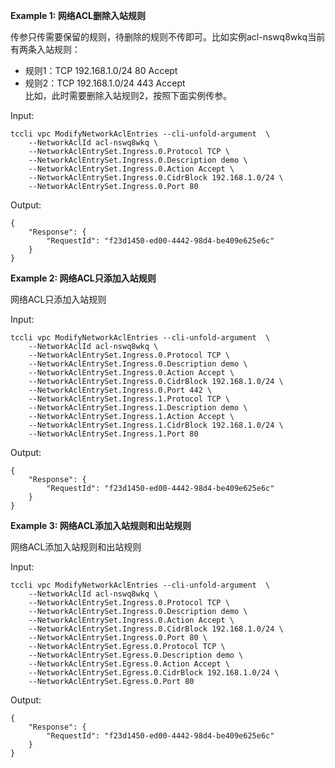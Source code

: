 **Example 1: 网络ACL删除入站规则**

传参只传需要保留的规则，待删除的规则不传即可。比如实例acl-nswq8wkq当前有两条入站规则：
* 规则1：TCP 192.168.1.0/24 80 Accept
* 规则2：TCP 192.168.1.0/24 443 Accept
<br/>比如，此时需要删除入站规则2，按照下面实例传参。

Input: 

```
tccli vpc ModifyNetworkAclEntries --cli-unfold-argument  \
    --NetworkAclId acl-nswq8wkq \
    --NetworkAclEntrySet.Ingress.0.Protocol TCP \
    --NetworkAclEntrySet.Ingress.0.Description demo \
    --NetworkAclEntrySet.Ingress.0.Action Accept \
    --NetworkAclEntrySet.Ingress.0.CidrBlock 192.168.1.0/24 \
    --NetworkAclEntrySet.Ingress.0.Port 80
```

Output: 
```
{
    "Response": {
        "RequestId": "f23d1450-ed00-4442-98d4-be409e625e6c"
    }
}
```

**Example 2: 网络ACL只添加入站规则**

网络ACL只添加入站规则

Input: 

```
tccli vpc ModifyNetworkAclEntries --cli-unfold-argument  \
    --NetworkAclId acl-nswq8wkq \
    --NetworkAclEntrySet.Ingress.0.Protocol TCP \
    --NetworkAclEntrySet.Ingress.0.Description demo \
    --NetworkAclEntrySet.Ingress.0.Action Accept \
    --NetworkAclEntrySet.Ingress.0.CidrBlock 192.168.1.0/24 \
    --NetworkAclEntrySet.Ingress.0.Port 442 \
    --NetworkAclEntrySet.Ingress.1.Protocol TCP \
    --NetworkAclEntrySet.Ingress.1.Description demo \
    --NetworkAclEntrySet.Ingress.1.Action Accept \
    --NetworkAclEntrySet.Ingress.1.CidrBlock 192.168.1.0/24 \
    --NetworkAclEntrySet.Ingress.1.Port 80
```

Output: 
```
{
    "Response": {
        "RequestId": "f23d1450-ed00-4442-98d4-be409e625e6c"
    }
}
```

**Example 3: 网络ACL添加入站规则和出站规则**

网络ACL添加入站规则和出站规则

Input: 

```
tccli vpc ModifyNetworkAclEntries --cli-unfold-argument  \
    --NetworkAclId acl-nswq8wkq \
    --NetworkAclEntrySet.Ingress.0.Protocol TCP \
    --NetworkAclEntrySet.Ingress.0.Description demo \
    --NetworkAclEntrySet.Ingress.0.Action Accept \
    --NetworkAclEntrySet.Ingress.0.CidrBlock 192.168.1.0/24 \
    --NetworkAclEntrySet.Ingress.0.Port 80 \
    --NetworkAclEntrySet.Egress.0.Protocol TCP \
    --NetworkAclEntrySet.Egress.0.Description demo \
    --NetworkAclEntrySet.Egress.0.Action Accept \
    --NetworkAclEntrySet.Egress.0.CidrBlock 192.168.1.0/24 \
    --NetworkAclEntrySet.Egress.0.Port 80
```

Output: 
```
{
    "Response": {
        "RequestId": "f23d1450-ed00-4442-98d4-be409e625e6c"
    }
}
```


